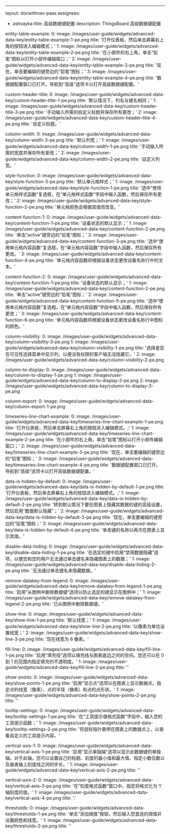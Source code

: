 ---
layout: docwithnav-paas
assignees:
- ashvayka
title: 高级数据键配置
description: ThingsBoard 高级数据键配置
  
entity-table-example:
    0:
        image: /images/user-guide/widgets/advanced-data-key/entity-table-example-1-pe.png
        title: '打开仪表板，然后单击屏幕右上角的按钮进入编辑模式；'
    1:
        image: /images/user-guide/widgets/advanced-data-key/entity-table-example-2-pe.png
        title: '在小部件的右上角，单击“铅笔”图标以打开小部件编辑窗口；'
    2:
        image: /images/user-guide/widgets/advanced-data-key/entity-table-example-3-pe.png
        title: '现在，单击要编辑的键旁边的“铅笔”图标；'
    3:
        image: /images/user-guide/widgets/advanced-data-key/entity-table-example-4-pe.png
        title: '数据键配置窗口已打开。导航到“高级”选项卡以打开高级数据键配置。'

custom-header-title:
    0:
        image: /images/user-guide/widgets/advanced-data-key/custom-header-title-1-pe.png
        title: '默认情况下，列名与键名相同；'
    1:
        image: /images/user-guide/widgets/advanced-data-key/custom-header-title-3-pe.png
        title: '手动输入所需的自定义标题并保存所有更改；'
    2:
        image: /images/user-guide/widgets/advanced-data-key/custom-header-title-4-pe.png
        title: '自定义标题。'

column-width:
    0:
        image: /images/user-guide/widgets/advanced-data-key/column-width-3-pe.png
        title: '默认列宽；'
    1:
        image: /images/user-guide/widgets/advanced-data-key/column-width-1-pe.png
        title: '手动输入所需的宽度并保存所有更改；'
    2:
        image: /images/user-guide/widgets/advanced-data-key/column-width-2-pe.png
        title: '自定义列宽。'

style-function:
    0:
        image: /images/user-guide/widgets/advanced-data-key/style-function-3-pe.png
        title: '默认单元格样式；'
    1:
        image: /images/user-guide/widgets/advanced-data-key/style-function-1-pe.png
        title: '选中“使用单元格样式函数”复选框，在“单元格样式函数”字段中输入函数，然后保存所有更改；'
    2:
        image: /images/user-guide/widgets/advanced-data-key/style-function-2-pe.png
        title: '单元格颜色会根据其值而改变。'

content-function-1:
    0:
        image: /images/user-guide/widgets/advanced-data-key/content-function-1-pe.png
        title: '设备状态的默认显示；'
    1:
        image: /images/user-guide/widgets/advanced-data-key/content-function-2-pe.png
        title: '单击“active”键旁边的“铅笔”图标；'
    2:
        image: /images/user-guide/widgets/advanced-data-key/content-function-3-pe.png
        title: '选中“使用单元格内容函数”复选框，在“单元格内容函数”字段中输入函数，然后保存所有更改。'
    3:
        image: /images/user-guide/widgets/advanced-data-key/content-function-4-pe.png
        title: '单元格内容函数将根据设备状态更改设备名称行中的文本。'

content-function-2:
    0:
        image: /images/user-guide/widgets/advanced-data-key/content-function-1-pe.png
        title: '设备状态的默认显示；'
    1:
        image: /images/user-guide/widgets/advanced-data-key/content-function-2-pe.png
        title: '单击“active”键旁边的“铅笔”图标；'
    2:
        image: /images/user-guide/widgets/advanced-data-key/content-function-5-pe.png
        title: '选中“使用单元格内容函数”复选框，在“单元格内容函数”字段中输入函数，然后保存所有更改；'
    3:
        image: /images/user-guide/widgets/advanced-data-key/content-function-6-pe.png
        title: '单元格内容函数将根据设备状态更改设备名称行中图标的颜色。'

column-visibility:
    0:
        image: /images/user-guide/widgets/advanced-data-key/column-visibility-3-pe.png
    1:
        image: /images/user-guide/widgets/advanced-data-key/column-visibility-1-pe.png
        title: '选择是否在可见性选择菜单中显示列，以便没有权限的客户端无法隐藏它。'
    2:
        image: /images/user-guide/widgets/advanced-data-key/column-visibility-2-pe.png

column-to-display:
    0:
        image: /images/user-guide/widgets/advanced-data-key/column-to-display-1-pe.png
    1:
        image: /images/user-guide/widgets/advanced-data-key/column-to-display-2-pe.png
    2:
        image: /images/user-guide/widgets/advanced-data-key/column-to-display-3-pe.png

column-export:
    0:
        image: /images/user-guide/widgets/advanced-data-key/column-export-1-pe.png

timeseries-line-chart-example:
    0:
        image: /images/user-guide/widgets/advanced-data-key/timeseries-line-chart-example-1-pe.png
        title: '打开仪表板，然后单击屏幕右上角的按钮进入编辑模式。;'
    1:
        image: /images/user-guide/widgets/advanced-data-key/timeseries-line-chart-example-2-pe.png
        title: '在小部件的右上角，单击“铅笔”图标以打开小部件编辑窗口；'
    2:
        image: /images/user-guide/widgets/advanced-data-key/timeseries-line-chart-example-3-pe.png
        title: '现在，单击要编辑的键旁边的“铅笔”图标；'
    3:
        image: /images/user-guide/widgets/advanced-data-key/timeseries-line-chart-example-4-pe.png
        title: '数据键配置窗口已打开。导航到“高级”选项卡以打开高级数据键配置。'

data-is-hidden-by-default:
    0:
        image: /images/user-guide/widgets/advanced-data-key/data-is-hidden-by-default-1-pe.png
        title: '打开仪表板，然后单击屏幕右上角的按钮进入编辑模式。;'
    1:
        image: /images/user-guide/widgets/advanced-data-key/data-is-hidden-by-default-2-pe.png
        title: '转到默认情况下要在图表上隐藏其数据的键的高级设置，然后启用“数据默认隐藏”；'
    2:
        image: /images/user-guide/widgets/advanced-data-key/data-is-hidden-by-default-3-pe.png
        title: '现在，单击要编辑的键旁边的“铅笔”图标；'
    3:
        image: /images/user-guide/widgets/advanced-data-key/data-is-hidden-by-default-4-pe.png
        title: '单击键的名称以再次在图表上显示其值。'

disable-data-hiding:
    0:
        image: /images/user-guide/widgets/advanced-data-key/disable-data-hiding-1-pe.png
        title: '在选定的键中启用“禁用数据隐藏”选项，以便您和您的用户无法通过单击键名来隐藏图表上的数据；'
    1:
        image: /images/user-guide/widgets/advanced-data-key/disable-data-hiding-2-pe.png
        title: '无法通过单击键名来隐藏数据。'

remove-datakey-from-legend:
    0:
        image: /images/user-guide/widgets/advanced-data-key/remove-datakey-from-legend-1-pe.png
        title: '启用“从图例中删除数据键”选项以防止选定的键显示在图例中；'
    1:
        image: /images/user-guide/widgets/advanced-data-key/remove-datakey-from-legend-2-pe.png
        title: '已从图例中删除数据键。'

show-line:
    0:
        image: /images/user-guide/widgets/advanced-data-key/show-line-1-pe.png
        title: '默认线宽；'
    1:
        image: /images/user-guide/widgets/advanced-data-key/show-line-2-pe.png
        title: '以像素为单位设置线宽；'
    2:
        image: /images/user-guide/widgets/advanced-data-key/show-line-3-pe.png
        title: '现在线宽为 6 像素。'

fill-line:
    0:
        image: /images/user-guide/widgets/advanced-data-key/fill-line-1-pe.png
        title: '启用“填充线”选项以填充线与图表底边之间的空间。您还可以在 0 到 1 的范围内指定填充的不透明度。'
    1:
        image: /images/user-guide/widgets/advanced-data-key/fill-line-2-pe.png
        title: ''

show-points:
    0:
        image: /images/user-guide/widgets/advanced-data-key/show-points-1-pe.png
        title: '启用“显示点”选项以在图表上显示数据点。指定点的线宽（像素）、点的半径（像素）和点的点形状。'
    1:
        image: /images/user-guide/widgets/advanced-data-key/show-points-2-pe.png
        title: ''

tooltip-settings:
    0:
        image: /images/user-guide/widgets/advanced-data-key/tooltip-settings-1-pe.png
        title: '在“工具提示值格式函数”字段中，输入您的工具提示函数；'
    1:
        image: /images/user-guide/widgets/advanced-data-key/tooltip-settings-2-pe.png
        title: '将鼠标指针悬停在图表上的数据点上，以查看自定义的工具提示内容。'

vertical-axis-1:
    0:
        image: /images/user-guide/widgets/advanced-data-key/vertical-axis-1-pe.png
        title: '启用“显示单独轴”选项以显示此数据键的单独轴。对于此轴，您可以设置自己的标题、刻度的最小值和最大值、指定小数位数以及垂直轴上刻度线之间的步长。'
    1:
        image: /images/user-guide/widgets/advanced-data-key/vertical-axis-2-pe.png
        title: ''

vertical-axis-2:
    0:
        image: /images/user-guide/widgets/advanced-data-key/vertical-axis-3-pe.png
        title: '在“刻度格式函数”窗口中，指定将格式化为 Y 轴刻度的值。'
    1:
        image: /images/user-guide/widgets/advanced-data-key/vertical-axis-4-pe.png
        title: '.'

thresholds:
    0:
        image: /images/user-guide/widgets/advanced-data-key/thresholds-1-pe.png
        title: '单击“添加阈值”按钮，然后输入您首选的阈值并设置颜色和线宽。'
    1:
        image: /images/user-guide/widgets/advanced-data-key/thresholds-2-pe.png
        title: ''